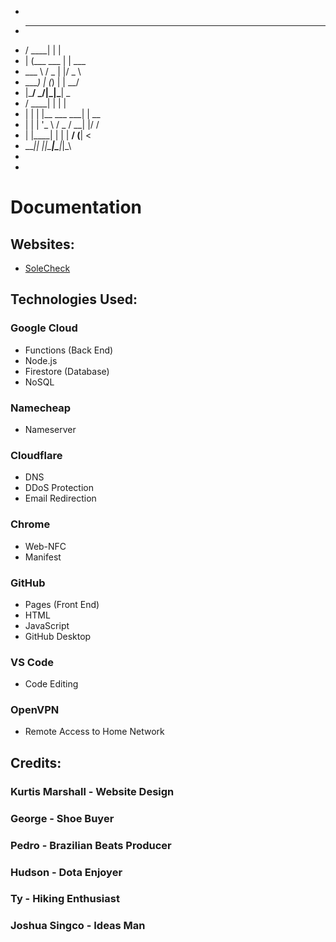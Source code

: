 -
-   _____       _              
-  / ____|     | |             
- | (___   ___ | | ___         
-  \___ \ / _ \| |/ _ \        
-  ____) | (_) | |  __/        
- |_____/ \___/|_|\___|   _    
-  / ____| |             | |   
- | |    | |__   ___  ___| | __
- | |    | '_ \ / _ \/ __| |/ /
- | |____| | | |  __/ (__|   < 
-  \_____|_| |_|\___|\___|_|\_\
-                              
-                              

# Documentation

## Websites:
- [SoleCheck](https://solecheck.info)

## Technologies Used:

### Google Cloud
- Functions (Back End)
- Node.js
- Firestore (Database)
- NoSQL

### Namecheap
- Nameserver

### Cloudflare
- DNS  
- DDoS Protection  
- Email Redirection  

### Chrome
- Web-NFC  
- Manifest  

### GitHub
- Pages (Front End)  
- HTML  
- JavaScript  
- GitHub Desktop  

### VS Code
- Code Editing  

### OpenVPN
- Remote Access to Home Network  

## Credits:

### Kurtis Marshall - Website Design  
### George - Shoe Buyer
### Pedro - Brazilian Beats Producer
### Hudson - Dota Enjoyer
### Ty - Hiking Enthusiast
### Joshua Singco - Ideas Man  
